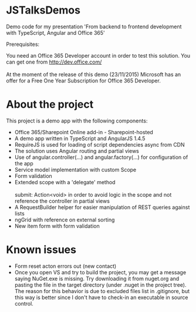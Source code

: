 # JSTalksDemos
Demo code for my presentation 'From backend to frontend development with TypeScript, Angular and Office 365'

Prerequisites:

You need an Office 365 Developer account in order to test this solution. You can get one from <a href="http://dev.office.com">http://dev.office.com/</a><br /><br />
At the moment of the release of this demo (23/11/2015) Microsoft has an offer for a Free One Year Subscription for Office 365 Developer.



<h1>About the project</h1>
<p>
    This project is a demo app with the following components:
    <ul>
        <li>Office 365/Sharepoint Online add-in - Sharepoint-hosted</li>
        <li>A demo app written in TypeScript and AngularJS 1.4.5</li>
        <li>RequireJS is used for loading of script dependencies async from CDN</li>
        <li>The solution uses Angular routing and partial views</li>
        <li>Use of angular.controller(...)  and angular.factory(...) for configuration of the app</li>
        <li>Service model implementation with custom Scope</li>
        <li>Form validation</li>
        <li>
            Extended scope with a 'delegate' method <br /><br />
            submit: Action&lt;void&gt; in order to avoid logic in the scope and not reference the controller in partial views
        </li>
        <li>A RequestBuilder helper for easier manipulation of REST queries against lists</li>
        <li>ngGrid with reference on external sorting</li>
        <li>New item form with form validation</li>
    </ul>
</p>

<h1>Known issues</h1>
<p>
    <ul>
        <li>Form reset acton errors out (new contact)</li>
        <li>
            Once you open VS and try to build the project, you may get a message saying NuGet.exe is missing. Try downloading it from nuget.org and pasting the file in the target directory (under .nuget in the project tree). <br />
            The reason for this behavior is due to excluded files list in .gitignore, but this way is better since I don't have to check-in an executable in source control.
        </li>
    </ul>
</p>
